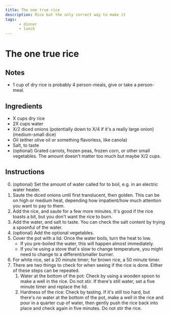 ```yaml
---
title: The one true rice
description: Rice but the only correct way to make it
tags:
      - dinner
      - lunch
---
```


# The one true rice

## Notes

* 1 cup of dry rice is probably 4 person-meals, give or take a person-meal. 

## Ingredients

* X cups dry rice
* 2X cups water
* X/2 diced onions (potentially down to X/4 if it's a really large onion) (medium-small dice)
* Oil (either olive oil or something flavorless, like canola)
* Salt, to taste
* (optional) Grated carrots, frozen peas, frozen corn, or other small vegetables. The amount doesn't matter too much but maybe X/2 cups.

## Instructions

0. (optional) Set the amount of water called for to boil, e.g. in an electric water heater.
1. Saute the diced onions until first translucent, then golden. This can be on high or medium heat, depending how impatient/how much attention you want to pay to them.
2. Add the rice, and saute for a few more minutes. It's good if the rice toasts a bit, but you don't want the rice to burn.
3. Add the water, and salt to taste. You can check the salt content by trying a spoonful of the water.
4. (optional) Add the optional vegetables.
5. Cover the pot with a lid. Once the water boils, turn the heat to low. 
   - If you pre-boiled the water, this will happen almost immediately.
   - If you're using a stove that's slow to change temperature, you might need to change to a different/smaller burner.
6. For white rice, set a 20 minute timer; for brown rice, a 50 minute timer.
7. There are two things to check for when seeing if the rice is done. Either of these steps can be repeated.
   1. Water at the bottom of the pot: Check by using a wooden spoon to make a well in the rice. Do not stir. If there's still water, set a five minute timer and replace the lid.
   2. Hardness of the rice: Check by tasting. If it's still too hard, but there's no water at the bottom of the pot, make a well in the rice and pour in a quarter cup of water, then gently push the rice back into place and check again in five minutes. Do not stir the rice.
